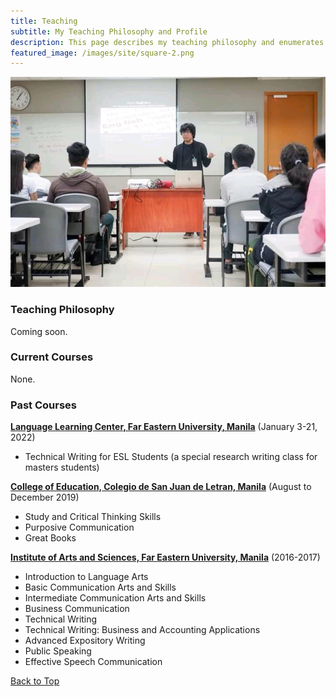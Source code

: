 ```yaml
---
title: Teaching
subtitle: My Teaching Philosophy and Profile
description: This page describes my teaching philosophy and enumerates modules I currently and previously facilitated.
featured_image: /images/site/square-2.png
---
```


![](/images/me/2018feuwe.jpg)

### Teaching Philosophy
Coming soon.

### Current Courses
None.

### Past Courses
[**Language Learning Center, Far Eastern University, Manila**](https://www.feu.edu.ph) (January 3-21, 2022)
* Technical Writing for ESL Students (a special research writing class for masters students)

[**College of Education, Colegio de San Juan de Letran, Manila**](https://www.letran.edu.ph) (August to December 2019)
* Study and Critical Thinking Skills
* Purposive Communication
* Great Books

[**Institute of Arts and Sciences, Far Eastern University, Manila**](https://www.feu.edu.ph) (2016-2017)
* Introduction to Language Arts
* Basic Communication Arts and Skills
* Intermediate Communication Arts and Skills
* Business Communication
* Technical Writing
* Technical Writing: Business and Accounting Applications
* Advanced Expository Writing
* Public Speaking
* Effective Speech Communication

<a href="#" class="button button--large">Back to Top</a>
